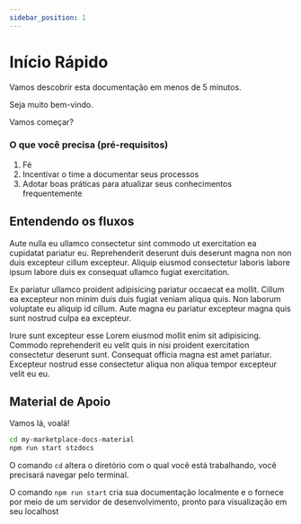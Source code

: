 ```yaml
---
sidebar_position: 1
---
```


# Início Rápido

Vamos descobrir esta documentação em menos de 5 minutos.

Seja muito bem-vindo.

Vamos começar?

### O que você precisa (pré-requisitos)

1. Fé
2. Incentivar o time a documentar seus processos
3. Adotar boas práticas para atualizar seus conhecimentos frequentemente


## Entendendo os fluxos

Aute nulla eu ullamco consectetur sint commodo ut exercitation ea cupidatat pariatur eu. Reprehenderit deserunt duis deserunt magna non non duis excepteur cillum excepteur. Aliquip eiusmod consectetur laboris labore ipsum labore duis ex consequat ullamco fugiat exercitation.

Ex pariatur ullamco proident adipisicing pariatur occaecat ea mollit. Cillum ea excepteur non minim duis duis fugiat veniam aliqua quis. Non laborum voluptate eu aliquip id cillum. Aute magna eu pariatur excepteur magna quis sunt nostrud culpa ea excepteur.

Irure sunt excepteur esse Lorem eiusmod mollit enim sit adipisicing. Commodo reprehenderit eu velit quis in nisi proident exercitation consectetur deserunt sunt. Consequat officia magna est amet pariatur. Excepteur nostrud esse consectetur aliqua non aliqua tempor excepteur velit eu eu.

## Material de Apoio

Vamos lá, voalá!

```bash
cd my-marketplace-docs-material
npm run start stzdocs
```

O comando `cd` altera o diretório com o qual você está trabalhando, você precisará navegar pelo terminal.

O comando `npm run start` cria sua documentação localmente e o fornece por meio de um servidor de desenvolvimento, pronto para visualização em seu localhost
